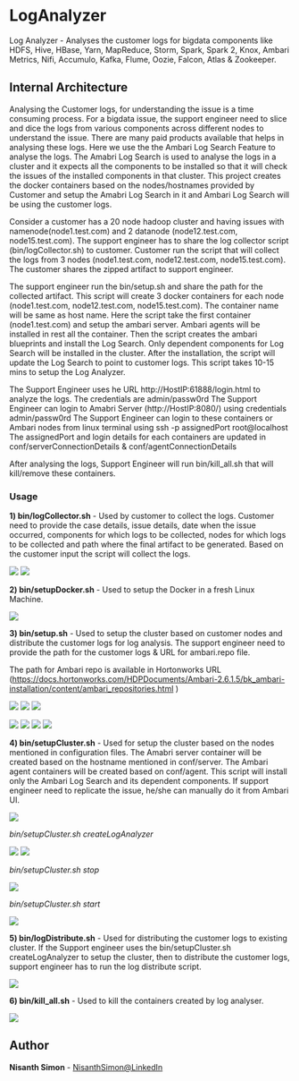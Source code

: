 # LogAnalyzer
Log Analyzer -  Analyses the customer logs for bigdata components like HDFS, Hive, HBase, Yarn, MapReduce, Storm, Spark, Spark 2, Knox, Ambari Metrics, Nifi, Accumulo, Kafka, Flume, Oozie, Falcon, Atlas & Zookeeper.

## Internal Architecture

Analysing the Customer logs, for understanding the issue is a time consuming process. For a bigdata issue, the support engineer need to slice and dice the logs from various components across different nodes to understand the issue. There are many paid products available that helps in analysing these logs. Here we use the the Ambari Log Search Feature to analyse the logs. The Amabri Log Search is used to analyse the logs in a cluster and it expects all the components to be installed so that it will check the issues of the installed components in that cluster. This project creates the docker containers based on the nodes/hostnames provided by Customer and setup the Amabri Log Search in it and Ambari Log Search will be using the customer logs.

Consider a customer has a 20 node hadoop cluster and having issues with namenode(node1.test.com) and 2 datanode (node12.test.com, node15.test.com). The support engineer has to share the log collector script (bin/logCollector.sh) to customer. Customer run the script that will collect the logs from 3 nodes (node1.test.com, node12.test.com, node15.test.com). The customer shares the zipped artifact to support engineer. 

The support engineer run the bin/setup.sh and share the path for the collected artifact. This script will create 3 docker containers for each node (node1.test.com, node12.test.com, node15.test.com). The container name will be same as host name. Here the script take the first container (node1.test.com) and setup the ambari server. Ambari agents will be installed in rest all the container. Then the script creates the ambari blueprints and install the Log Search. Only dependent components for Log Search will be installed in the cluster. After the installation, the script will update the Log Search to point to customer logs. This script takes 10-15 mins to setup the Log Analyzer. 

The Support Engineer uses he URL http://HostIP:61888/login.html to analyze the logs. The credentials are admin/passw0rd
The Support Engineer can login to Amabri Server (http://HostIP:8080/) using credentials admin/passw0rd
The Support Engineer can login to these containers or Ambari nodes from linux terminal using ssh -p assignedPort root@localhost
The assignedPort and login details for each containers are updated in conf/serverConnectionDetails & conf/agentConnectionDetails


After analysing the logs, Support Engineer will run bin/kill_all.sh that will kill/remove these containers.

### Usage

**1) bin/logCollector.sh** - Used by customer to collect the logs. Customer need to provide the case details, issue details, date when the issue occurred, components for which logs to be collected, nodes for which logs to be collected and path where the final artifact to be generated. Based on the customer input the script will collect the logs.
 
  
![](img/logCollector_1.png)
![](img/logCollector_2.png)
 
 
**2) bin/setupDocker.sh**  - Used to setup the Docker in a fresh Linux Machine.

![](img/setupDocker.png)
 
 
**3) bin/setup.sh** - Used to setup the cluster based on customer nodes and distribute the customer logs for log analysis. The support engineer need to provide the path for the customer logs & URL for ambari.repo file. 

The path for Ambari repo is available in Hortonworks URL (https://docs.hortonworks.com/HDPDocuments/Ambari-2.6.1.5/bk_ambari-installation/content/ambari_repositories.html )
 
 
![](img/setup_1.png)
![](img/setup_2.png)
![](img/setup_3.png)
   
   
   
   
![](img/setup_result_1.png)
![](img/setup_result_2.png)
![](img/setup_result_3.png)
![](img/setup_result_4.png)
 
 
**4) bin/setupCluster.sh** - Used for setup the cluster based on the nodes mentioned in configuration files. The Amabri server container will be created based on the hostname mentioned in conf/server. The Ambari agent containers will be created based on conf/agent. This script will install only the Ambari Log Search and its dependent components. If support engineer need to replicate the issue, he/she can manually do it from Ambari UI.
 
 
![](img/SetupCluster_CreateCluster0.png)
 
 
*bin/setupCluster.sh createLogAnalyzer*
  
  
![](img/SetupCluster_CreateCluster1.png)
![](img/SetupCluster_CreateCluster2.png)
  
  
*bin/setupCluster.sh stop*
  
  
![](img/SetupCluster_Stop.png)
  
  
*bin/setupCluster.sh start*
  
  
![](img/SetupCluster_Start.png)
  
  
**5) bin/logDistribute.sh** - Used for distributing the customer logs to existing cluster. If the Support engineer uses the bin/setupCluster.sh createLogAnalyzer to setup the cluster, then to distribute the customer logs, support engineer has to run the log distribute script.
  
  
![](img/LogDistribute.png)
  
  
**6) bin/kill_all.sh** - Used to kill the containers created by log analyser.
  
  
![](img/Kill_All.png)
  
  
  
## Author

**Nisanth Simon** - [NisanthSimon@LinkedIn]

[NisanthSimon@LinkedIn]: https://au.linkedin.com/in/nisanth-simon-03b2149
 




